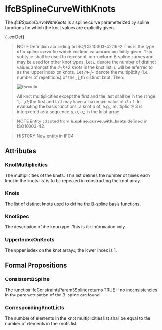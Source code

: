 # IfcBSplineCurveWithKnots

The _IfcBSplineCurveWithKnots_ is a spline curve parameterized by spline functions for which the knot values are explicitly given.<!-- end of definition -->

{ .extDef}
> NOTE Definition according to ISO/CD 10303-42:1992
> This is the type of b-spline curve for which the knot values are explicitly given. This subtype shall be used to represent non-uniform B-spline curves and may be used for other knot types.
> Let _L_ denote the number of distinct values amongst the _d_+_k_+2 knots in the knot list; _L_ will be referred to as the ‘upper index on knots’. Let _m~j~_ denote the multiplicity (i.e., number of repetitions) of the _j_th distinct knot. Then:
>
> ![formula](../../../../figures/ifcbsplinecurve-math2.gif)
>
> All knot multiplicities except the first and the last shall be in the range 1,...,_d_; the first and last may have a maximum value of _d_ + 1. In evaluating the basis functions, a knot _u_ of, e.g., multiplicity 3 is interpreted as a sequence _u_, _u_, _u_,; in the knot array.

> NOTE Entity adapted from **b_spline_curve_with_knots** defined in ISO10303-42.

> HISTORY New entity in IFC4.

## Attributes

### KnotMultiplicities
The multiplicities of the knots. This list defines the number of times each knot in the knots list is to be repeated in constructing the knot array.

### Knots
The list of distinct knots used to define the B-spline basis functions.

### KnotSpec
The description of the knot type. This is for information only.

### UpperIndexOnKnots
The upper index on the knot arrays; the lower index is 1.

## Formal Propositions

### ConsistentBSpline
The function IfcConstraintsParamBSpline returns TRUE if no inconsistencies in the parametrisation of the
B-spline are found.

### CorrespondingKnotLists
The number of elements in the knot multiplicities list shall be equal to the number of elements in the knots list.

